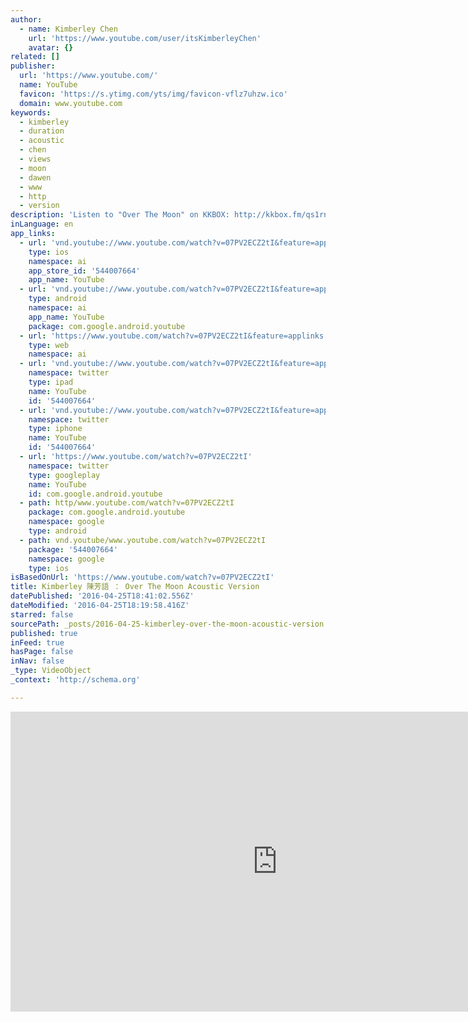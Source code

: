 ```yaml
---
author:
  - name: Kimberley Chen
    url: 'https://www.youtube.com/user/itsKimberleyChen'
    avatar: {}
related: []
publisher:
  url: 'https://www.youtube.com/'
  name: YouTube
  favicon: 'https://s.ytimg.com/yts/img/favicon-vflz7uhzw.ico'
  domain: www.youtube.com
keywords:
  - kimberley
  - duration
  - acoustic
  - chen
  - views
  - moon
  - dawen
  - www
  - http
  - version
description: 'Listen to "Over The Moon" on KKBOX: http://kkbox.fm/qs1rnO Executive Producer: 梁永泰（terrytyelee) Over The Moon (Acoustic Version) Acoustic Remix Produced by: Colin Black and James Kerridge Up On The Roof Crew: The WhatNots ／Colin Black／ James Kerridge ／ 高愷蔚 APE Puppeters: 余竑龍 ／ UDG Directed by: Director YSFYM ( 梁永泰 ／'
inLanguage: en
app_links:
  - url: 'vnd.youtube://www.youtube.com/watch?v=07PV2ECZ2tI&feature=applinks'
    type: ios
    namespace: ai
    app_store_id: '544007664'
    app_name: YouTube
  - url: 'vnd.youtube://www.youtube.com/watch?v=07PV2ECZ2tI&feature=applinks'
    type: android
    namespace: ai
    app_name: YouTube
    package: com.google.android.youtube
  - url: 'https://www.youtube.com/watch?v=07PV2ECZ2tI&feature=applinks'
    type: web
    namespace: ai
  - url: 'vnd.youtube://www.youtube.com/watch?v=07PV2ECZ2tI&feature=applinks'
    namespace: twitter
    type: ipad
    name: YouTube
    id: '544007664'
  - url: 'vnd.youtube://www.youtube.com/watch?v=07PV2ECZ2tI&feature=applinks'
    namespace: twitter
    type: iphone
    name: YouTube
    id: '544007664'
  - url: 'https://www.youtube.com/watch?v=07PV2ECZ2tI'
    namespace: twitter
    type: googleplay
    name: YouTube
    id: com.google.android.youtube
  - path: http/www.youtube.com/watch?v=07PV2ECZ2tI
    package: com.google.android.youtube
    namespace: google
    type: android
  - path: vnd.youtube/www.youtube.com/watch?v=07PV2ECZ2tI
    package: '544007664'
    namespace: google
    type: ios
isBasedOnUrl: 'https://www.youtube.com/watch?v=07PV2ECZ2tI'
title: Kimberley 陳芳語 ： Over The Moon Acoustic Version
datePublished: '2016-04-25T18:41:02.556Z'
dateModified: '2016-04-25T18:19:58.416Z'
starred: false
sourcePath: _posts/2016-04-25-kimberley-over-the-moon-acoustic-version.md
published: true
inFeed: true
hasPage: false
inNav: false
_type: VideoObject
_context: 'http://schema.org'

---
```

<iframe src="https://cdn.embedly.com/widgets/media.html?src=https%3A%2F%2Fwww.youtube.com%2Fembed%2F07PV2ECZ2tI%3Ffeature%3Doembed&amp;url=https%3A%2F%2Fwww.youtube.com%2Fwatch%3Fv%3D07PV2ECZ2tI&amp;image=https%3A%2F%2Fi.ytimg.com%2Fvi%2F07PV2ECZ2tI%2Fhqdefault.jpg&amp;key=b7d04c9b404c499eba89ee7072e1c4f7&amp;type=text%2Fhtml&amp;schema=youtube" width="854" height="480" scrolling="no" frameborder="0" allowfullscreen="" style=""></iframe>
